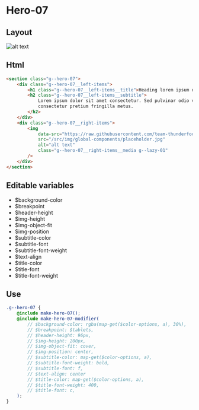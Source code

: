 # Hero-07

## Layout

![alt text][hero-07]

[hero-07]: /src/img/global-components/hero/hero-07.jpg

## Html

```html
<section class="g--hero-07">
    <div class="g--hero-07__left-items">
        <h1 class="g--hero-07__left-items__title">Heading lorem ipsum dolor</h1>
        <h2 class="g--hero-07__left-items__subtitle">
            Lorem ipsum dolor sit amet consectetur. Sed pulvinar odio velit fermentum etiam
            consectetur pretium fringilla metus.
        </h2>
    </div>
    <div class="g--hero-07__right-items">
        <img
            data-src="https://raw.githubusercontent.com/team-thunderfoot/ui/main/src/img/global-components/bg-placeholder.jpg"
            src="/src/img/global-components/placeholder.jpg"
            alt="alt text"
            class="g--hero-07__right-items__media g--lazy-01"
        />
    </div>
</section>
```

## Editable variables

-   $background-color
-   $breakpoint
-   $header-height
-   $img-height
-   $img-object-fit
-   $img-position
-   $subtitle-color
-   $subtitle-font
-   $subtitle-font-weight
-   $text-align
-   $title-color
-   $title-font
-   $title-font-weight

## Use

```scss
.g--hero-07 {
    @include make-hero-07();
    @include make-hero-07-modifier(
        // $background-color: rgba(map-get($color-options, a), 30%),
        // $breakpoint: $tablets,
        // $header-height: 96px,
        // $img-height: 200px,
        // $img-object-fit: cover,
        // $img-position: center,
        // $subtitle-color: map-get($color-options, a),
        // $subtitle-font-weight: bold,
        // $subtitle-font: f,
        // $text-align: center
        // $title-color: map-get($color-options, a),
        // $title-font-weight: 400,
        // $title-font: c,
    );
}
```
